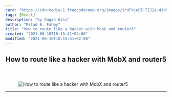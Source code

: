 ```yaml
---
card: "https://cdn-media-1.freecodecamp.org/images/1*HFkjeBT-TZJ2e-4idMK3Gw.jpeg"
tags: [React]
description: "by Eugen Kiss"
author: "Milad E. Fahmy"
title: "How to route like a hacker with MobX and router5"
created: "2021-08-16T10:15:41+02:00"
modified: "2021-08-16T10:15:41+02:00"
---
```

<div class="site-wrapper">
<main id="site-main" class="site-main outer">
<div class="inner">
<article class="post-full post tag-react tag-javascript tag-web-development tag-programming tag-tech ">
<header class="post-full-header">
<h1 class="post-full-title">How to route like a hacker with MobX and router5</h1>
</header>
<figure class="post-full-image">
<picture>
<source media="(max-width: 700px)" sizes="1px" srcset="data:image/gif;base64,R0lGODlhAQABAIAAAAAAAP///yH5BAEAAAAALAAAAAABAAEAAAIBRAA7 1w">
<source media="(min-width: 701px)" sizes="(max-width: 800px) 400px,
(max-width: 1170px) 700px,
1400px" srcset="https://cdn-media-1.freecodecamp.org/images/1*HFkjeBT-TZJ2e-4idMK3Gw.jpeg 300w,
https://cdn-media-1.freecodecamp.org/images/1*HFkjeBT-TZJ2e-4idMK3Gw.jpeg 600w,
https://cdn-media-1.freecodecamp.org/images/1*HFkjeBT-TZJ2e-4idMK3Gw.jpeg 1000w,
https://cdn-media-1.freecodecamp.org/images/1*HFkjeBT-TZJ2e-4idMK3Gw.jpeg 2000w">
<img onerror="this.style.display='none'" src="https://cdn-media-1.freecodecamp.org/images/1*HFkjeBT-TZJ2e-4idMK3Gw.jpeg" alt="How to route like a hacker with MobX and router5">
</picture>
</figure>
<section class="post-full-content">
<div class="post-content medium-migrated-article">
</div>
<hr>
</section>
</article>
</div>
</main>
</div>
<!-- Google Tag Manager (noscript) -->
<!-- End Google Tag Manager (noscript) -->
